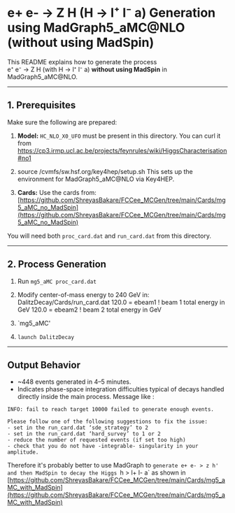 # e+ e- → Z H (H → l⁺ l⁻ a) Generation using MadGraph5_aMC@NLO (without using MadSpin)

This README explains how to generate the process  
e⁺ e⁻ → Z H (with H → l⁺ l⁻ a) **without using MadSpin** in MadGraph5_aMC@NLO.

---

## 1. Prerequisites

Make sure the following are prepared:

1. **Model:** `HC_NLO_X0_UFO` must be present in this directory.
You can curl it from https://cp3.irmp.ucl.ac.be/projects/feynrules/wiki/HiggsCharacterisation#no1

2. source /cvmfs/sw.hsf.org/key4hep/setup.sh
This sets up the environment for MadGraph5_aMC@NLO via Key4HEP.

3. **Cards:**
Use the cards from:
[https://github.com/ShreyasBakare/FCCee_MCGen/tree/main/Cards/mg5_aMC_no_MadSpin](https://github.com/ShreyasBakare/FCCee_MCGen/tree/main/Cards/mg5_aMC_no_MadSpin)

You will need both `proc_card.dat` and `run_card.dat` from this directory.

---

## 2. Process Generation

1. Run `mg5_aMC proc_card.dat`

2. Modify center-of-mass energy to 240 GeV in: DalitzDecay/Cards/run_card.dat
     120.0     = ebeam1  ! beam 1 total energy in GeV
     120.0     = ebeam2  ! beam 2 total energy in GeV

3. `mg5_aMC'

4. `launch DalitzDecay`

---

## Output Behavior

- ~448 events generated in 4–5 minutes.
- Indicates phase-space integration difficulties typical of decays handled directly inside the main process. Message like : 
```
INFO: fail to reach target 10000 failed to generate enough events.

Please follow one of the following suggestions to fix the issue:
- set in the run_card.dat ‘sde_strategy’ to 2
- set in the run_card.dat ‘hard_survey’ to 1 or 2
- reduce the number of requested events (if set too high)
- check that you do not have -integrable- singularity in your amplitude.
```

Therefore it's probably better to use MadGraph to `generate e+ e- > z h' and then MadSpin to decay the Higgs `h > l+ l- a` as shown in [https://github.com/ShreyasBakare/FCCee_MCGen/tree/main/Cards/mg5_aMC_with_MadSpin](https://github.com/ShreyasBakare/FCCee_MCGen/tree/main/Cards/mg5_aMC_with_MadSpin)